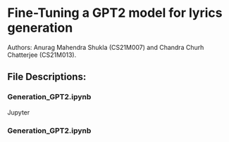 # Fine-Tuning a GPT2 model for lyrics generation
Authors: Anurag Mahendra Shukla (CS21M007) and Chandra Churh Chatterjee (CS21M013).

## File Descriptions:

### Generation_GPT2.ipynb
Jupyter 

### Generation_GPT2.ipynb
